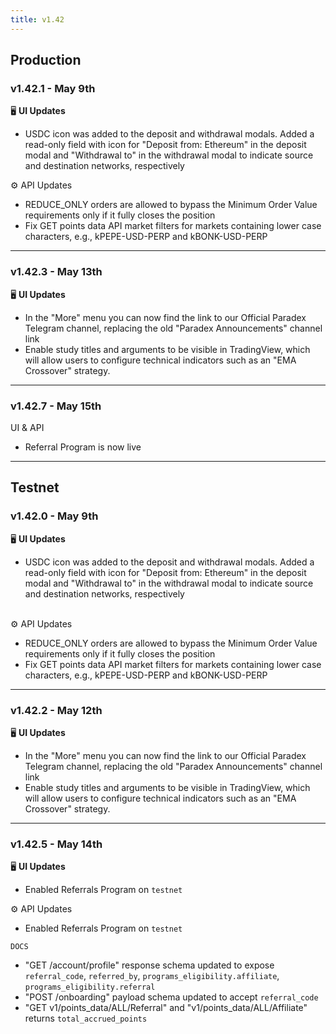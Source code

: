 ```yaml
---
title: v1.42
---
```


## Production

### v1.42.1 - May 9th

🖥️  **UI Updates**

* USDC icon was added to the deposit and withdrawal modals. Added a read-only field with icon for "Deposit from: Ethereum" in the deposit modal and "Withdrawal to" in the withdrawal modal to indicate source and destination networks, respectively

⚙️ API Updates

* REDUCE\_ONLY orders are allowed to bypass the Minimum Order Value requirements only if it fully closes the position
* Fix GET points data API market filters for markets containing lower case characters, e.g., kPEPE-USD-PERP and kBONK-USD-PERP

***

### v1.42.3 - May 13th

🖥️  **UI Updates**

* In the "More" menu you can now find the link to our Official Paradex Telegram channel, replacing the old "Paradex Announcements" channel link
* Enable study titles and arguments to be visible in TradingView, which will allow users to configure technical indicators such as an "EMA Crossover" strategy.

***

### v1.42.7 - May 15th

UI & API

* Referral Program is now live

***

## Testnet

### v1.42.0 - May 9th

🖥️  **UI Updates**

* USDC icon was added to the deposit and withdrawal modals. Added a read-only field with icon for "Deposit from: Ethereum" in the deposit modal and "Withdrawal to" in the withdrawal modal to indicate source and destination networks, respectively

\
⚙️ API Updates

* REDUCE\_ONLY orders are allowed to bypass the Minimum Order Value requirements only if it fully closes the position
* Fix GET points data API market filters for markets containing lower case characters, e.g., kPEPE-USD-PERP and kBONK-USD-PERP

***

### v1.42.2 - May 12th

🖥️  **UI Updates**

* In the "More" menu you can now find the link to our Official Paradex Telegram channel, replacing the old "Paradex Announcements" channel link
* Enable study titles and arguments to be visible in TradingView, which will allow users to configure technical indicators such as an "EMA Crossover" strategy.

***

### v1.42.5 - May 14th

🖥️  **UI Updates**

* Enabled Referrals Program on `testnet`

⚙️ API Updates

* Enabled Referrals Program on `testnet`

`DOCS`

* "GET /account/profile" response schema updated to expose `referral_code`, `referred_by`, `programs_eligibility.affiliate`, `programs_eligibility.referral`
* "POST /onboarding" payload schema updated to accept `referral_code`
* "GET v1/points\_data/ALL/Referral" and "v1/points\_data/ALL/Affiliate" returns `total_accrued_points`
